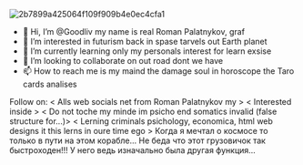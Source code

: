 ![2b7899a425064f109f909b4e0ec4cfa1](https://github.com/Goodliv/Goodliv/assets/51863008/bf584fc6-3721-4a4a-a0e6-619ea23bc86d)
- 👋 Hi, I’m @Goodliv my name is real Roman Palatnykov, graf
- 👀 I’m interested in futurism back in spase tarvels out Earth planet
- 🌱 I’m currently learning only my personals interest for learn exsise
- 💞️ I’m looking to collaborate on out road dont we have
- 📫 How to reach me is my maind the damage soul in horoscope the Taro cards analises

<!---
Goodliv/Goodliv is a ✨ special ✨ repository because its `README.md` (this file) appears on your GitHub profile.
You can click the Preview link to take a look at your changes.
--->
Follow on:
< Alls web socials net from Roman Palatnykov my >
< Interested inside >
< Do not toche my minde im psicho end somatics invalid (false structure for...)>
< Lerning criminals psichology, economica, html web designs it this lerns in oure time ego >
Когда я мечтал о космосе то только в пути на этом корабле...
Не беда что этот грузовичок так быстроходен!!!
У него ведь изначально была другая функция...
